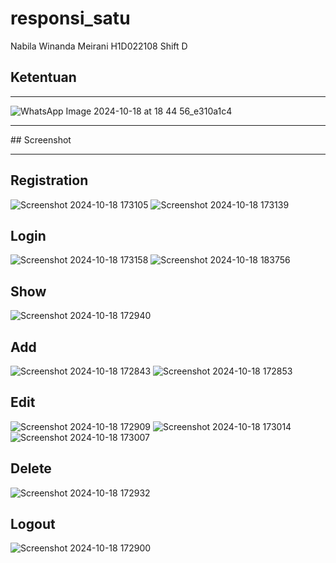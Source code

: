 # responsi_satu

Nabila Winanda Meirani
H1D022108
Shift D


## Ketentuan
<hr>

![WhatsApp Image 2024-10-18 at 18 44 56_e310a1c4](https://github.com/user-attachments/assets/f77d727d-ac4b-45a3-80eb-8464eed00ce1)



<hr>
## Screenshot
<hr> 

## Registration
![Screenshot 2024-10-18 173105](https://github.com/user-attachments/assets/0aa2d8cb-1fbe-4985-bce2-752d06fee159)
![Screenshot 2024-10-18 173139](https://github.com/user-attachments/assets/202d321f-fe7f-4563-8fb4-62481cd63e77)

## Login
![Screenshot 2024-10-18 173158](https://github.com/user-attachments/assets/cda2cb44-2842-432d-8cb9-b4eb44c73734)
![Screenshot 2024-10-18 183756](https://github.com/user-attachments/assets/8c230d14-470d-43e0-aa70-b02e7c806884)

## Show
![Screenshot 2024-10-18 172940](https://github.com/user-attachments/assets/401dbacd-1848-4b55-87aa-fef4fd043f9d)

## Add
![Screenshot 2024-10-18 172843](https://github.com/user-attachments/assets/4d837d80-de41-4c5c-bc02-248224d9dd99)
![Screenshot 2024-10-18 172853](https://github.com/user-attachments/assets/0b649894-bcbe-4766-878a-ad18f267ea28)

## Edit
![Screenshot 2024-10-18 172909](https://github.com/user-attachments/assets/38b5d166-89fa-4064-b750-420734d6aa8b)
![Screenshot 2024-10-18 173014](https://github.com/user-attachments/assets/bcee827a-df18-4365-9553-a136226e0fbe)
![Screenshot 2024-10-18 173007](https://github.com/user-attachments/assets/3a1eae17-3c7f-4937-bcd5-d8c852b09a5e)

## Delete
![Screenshot 2024-10-18 172932](https://github.com/user-attachments/assets/d8f06e91-d9be-4e74-a28d-f702633b06c3)

## Logout
![Screenshot 2024-10-18 172900](https://github.com/user-attachments/assets/e2b6a87c-c525-4349-9ff4-7d9998dc84c3)




